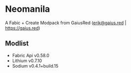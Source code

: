 # Neomanila

A Fabic + Create Modpack from GaiusRed (erik@gaius.red | https://gaius.red)

## Modlist

- Fabric Api v0.58.0
- Lithium v0.7.10
- Sodium v0.4.1+build.15
